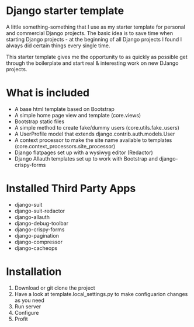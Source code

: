 # Django starter template
A little something-something that I use as my starter template for personal and commercial Django projects.  The basic idea is to save time when starting Django projects - at the beginning of all Django projects I found I always did certain things every single time.

This starter template gives me the opportunity to as quickly as possible get through the boilerplate and start real & interesting work on new DJango projects.

# What is included
* A base html template based on Bootstrap
* A simple home page view and template (core.views)
* Bootstrap static files
* A simple method to create fake/dummy users (core.utils.fake_users)
* A UserProfile model that extends django.contrib.auth.models.User
* A context processor to make the site name available to templates (core.context_processors.site_processor)
* Django flatpages set up with a wysiwyg editor (Redactor)
* Django Allauth templates set up to work with Bootstrap and django-crispy-forms

# Installed Third Party Apps
* django-suit
* django-suit-redactor
* django-allauth
* django-debug-toolbar
* django-crispy-forms
* django-pagination
* django-compressor
* django-cacheops

# Installation
1. Download or git clone the project
2. Have a look at template.local_settings.py to make configuarion changes as you need
3. Run server
4. Configure
5. Profit
